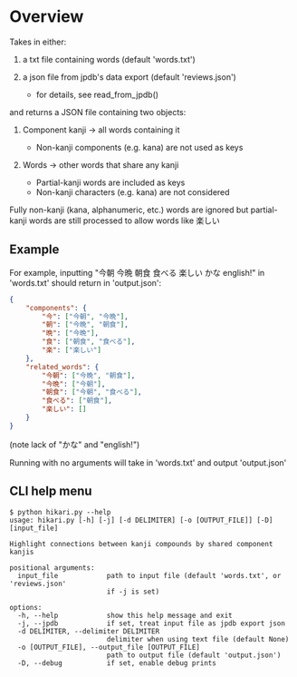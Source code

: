 # Overview

Takes in either:

1.  a txt file containing words (default 'words.txt')
2.  a json file from jpdb's data export (default 'reviews.json')

    -   for details, see read_from_jpdb()

and returns a JSON file containing two objects:

1. Component kanji -> all words containing it

    - Non-kanji components (e.g. kana) are not used as keys

2. Words -> other words that share any kanji

    - Partial-kanji words are included as keys
    - Non-kanji characters (e.g. kana) are not considered

Fully non-kanji (kana, alphanumeric, etc.) words are ignored but partial-kanji words are still processed to allow words like 楽しい

## Example

For example, inputting "今朝 今晩 朝食 食べる 楽しい かな english!" in 'words.txt' should return in 'output.json':

```json
{
    "components": {
        "今": ["今朝", "今晩"],
        "朝": ["今晩", "朝食"],
        "晩": ["今晩"],
        "食": ["朝食", "食べる"],
        "楽": ["楽しい"]
    },
    "related_words": {
        "今朝": ["今晩", "朝食"],
        "今晩": ["今朝"],
        "朝食": ["今朝", "食べる"],
        "食べる": ["朝食"],
        "楽しい": []
    }
}
```

(note lack of "かな" and "english!")

Running with no arguments will take in 'words.txt' and output 'output.json'

## CLI help menu

```
$ python hikari.py --help
usage: hikari.py [-h] [-j] [-d DELIMITER] [-o [OUTPUT_FILE]] [-D] [input_file]

Highlight connections between kanji compounds by shared component kanjis

positional arguments:
  input_file            path to input file (default 'words.txt', or 'reviews.json'
                        if -j is set)

options:
  -h, --help            show this help message and exit
  -j, --jpdb            if set, treat input file as jpdb export json
  -d DELIMITER, --delimiter DELIMITER
                        delimiter when using text file (default None)
  -o [OUTPUT_FILE], --output_file [OUTPUT_FILE]
                        path to output file (default 'output.json')
  -D, --debug           if set, enable debug prints
```

